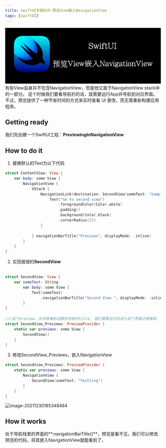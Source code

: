 ```yaml
---
title: SwiftUI专辑029-预览View嵌入NavigationView
tags: [swiftUI]
---
```

![headerimg](./Header.png)
有些View自身并不包含NavigationView，但是他又属于NavigationView stack中的一部分。
这个时候我们要看导航栏的话，就需要运行App并导航到对应界面。
不过，预览提供了一种节省时间的方式来实时查看 UI 更改，而无需重新构建应用程序。
<!--truncate-->
## Getting ready

我们先创建一个SwiftUI工程：**PreviewingInNavigationView**

## How to do it

1. 替换默认的Text为以下代码
```swift
struct ContentView: View {
    var body: some View {
        NavigationView {
            VStack {
                NavigationLink(destination: SecondView(someText: "Sample text")) {
                    Text("Go to second view")
                        .foregroundColor(Color.white)
                        .padding()
                        .background(Color.black)
                        .cornerRadius(25)
                }

            }.navigationBarTitle("Previews", displayMode: .inline)
        }
    }
}
```

2. 实现报错的**SecondView**
```swift

struct SecondView: View {
    var someText: String
        var body: some View {
            Text(someText)
                .navigationBarTitle("Second View ", displayMode: .inline)
        }
}

///这个preview，并没有看到设置的导航栏title, 我们需要运行后进入这个界面才能看到
struct SecondView_Previews: PreviewProvider {
    static var previews: some View {
        SecondView()
    }
}
```

3. 修改SecondView_Previews，嵌入NavigationView
```swift
struct SecondView_Previews: PreviewProvider {
    static var previews: some View {
        NavigationView {
            SecondView(someText: "Testting")
        }
    }
}
```

![image-20211230185348484](https://tva1.sinaimg.cn/large/008i3skNgy1gxw231yqswj30dy0r8wew.jpg)

## How it works

处于导航栈里的界面的**.navigationBarTitle()**，预览是看不见，我们可以修改预览的代码，将其嵌入NavigationView就能看到了。
